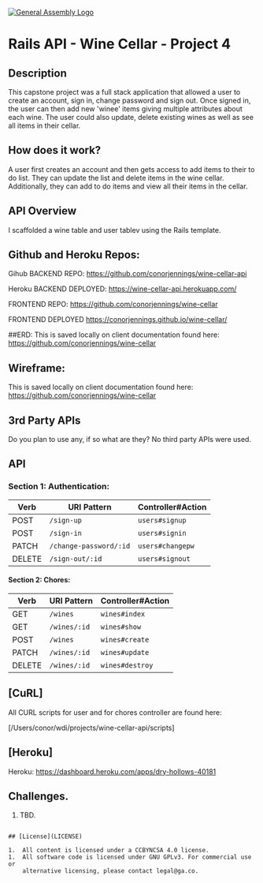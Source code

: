 [![General Assembly Logo](https://camo.githubusercontent.com/1a91b05b8f4d44b5bbfb83abac2b0996d8e26c92/687474703a2f2f692e696d6775722e636f6d2f6b6538555354712e706e67)](https://generalassemb.ly/education/web-development-immersive)

# Rails API - Wine Cellar - Project 4

## Description
This capstone project was a full stack application that allowed a user to create
an account, sign in, change password and sign out. Once signed in, the user
can then add new 'winee' items giving multiple attributes about each wine. The
user could also update, delete existing wines as well as see  all items in their cellar.

## How does it work?

A user first creates an account and then gets access to add items to their to do list. They can update the list and delete items in the wine cellar. Additionally, they can add to do items and view all their items in the cellar.

## API Overview

I scaffolded a wine table and user tablev using the Rails template.


## Github and Heroku Repos:
Gihub BACKEND REPO:
https://github.com/conorjennings/wine-cellar-api

Heroku BACKEND DEPLOYED:
https://wine-cellar-api.herokuapp.com/

FRONTEND REPO:
https://github.com/conorjennings/wine-cellar

FRONTEND DEPLOYED
https://conorjennings.github.io/wine-cellar/

##ERD:
This is saved locally on client documentation found here:
https://github.com/conorjennings/wine-cellar

## Wireframe:
This is saved locally on client documentation found here:
https://github.com/conorjennings/wine-cellar

## 3rd Party APIs
Do you plan to use any, if so what are they?
No third party APIs were used.


## API

### Section 1: Authentication:

| Verb   | URI Pattern            | Controller#Action |
|--------|------------------------|-------------------|
| POST   | `/sign-up`             | `users#signup`    |
| POST   | `/sign-in`             | `users#signin`    |
| PATCH  | `/change-password/:id` | `users#changepw`  |
| DELETE | `/sign-out/:id`        | `users#signout`   |



#### Section 2: Chores:

| Verb   | URI Pattern            | Controller#Action |
|--------|------------------------|-------------------|
| GET    | `/wines`              | `wines#index`    |
| GET    | `/wines/:id`          | `wines#show`     |
| POST   | `/wines`              | `wines#create`   |
| PATCH  | `/wines/:id`          | `wines#update`   |
| DELETE | `/wines/:id`          | `wines#destroy`  |



## [CuRL]
All CURL scripts for user and for chores controller are found here:

[/Users/conor/wdi/projects/wine-cellar-api/scripts]


## [Heroku]
Heroku: https://dashboard.heroku.com/apps/dry-hollows-40181

## Challenges.
1) TBD.

```

## [License](LICENSE)

1.  All content is licensed under a CC­BY­NC­SA 4.0 license.
1.  All software code is licensed under GNU GPLv3. For commercial use or
    alternative licensing, please contact legal@ga.co.
